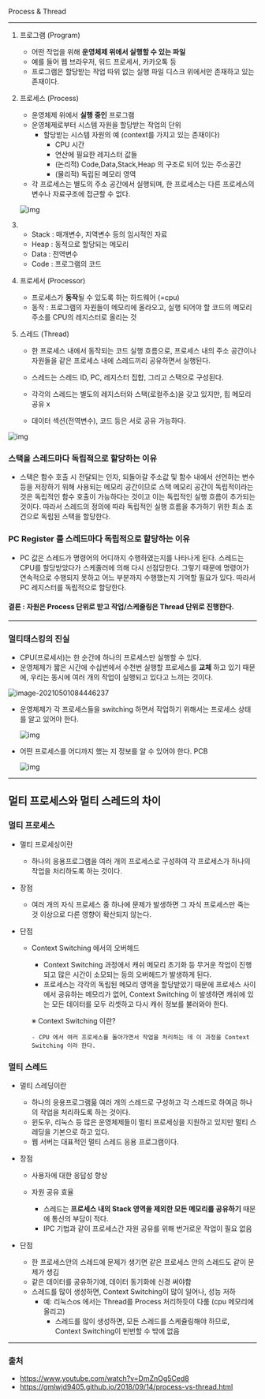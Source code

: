 Process & Thread

---

1. 프로그램 (Program)

   * 어떤 작업을 위해 **운영체제 위에서 실행할 수 있는 파일**
   * 예를 들어 웹 브라우저, 워드 프로세서, 카카오톡 등
   * 프로그램은 할당받는 작업 따위 없는 실행 파일 디스크 위에서만 존재하고 있는 존재이다.  

2. 프로세스 (Process)

   * 운영체제 위에서 **실행 중인** 프로그램 
   * 운영체제로부터 시스템 자원을 할당받는 작업의 단위
     * 할당받는 시스템 자원의 예 (context를 가지고 있는 존재이다)
       * CPU 시간
       * 연산에 필요한 레지스터 값들
       * (논리적) Code,Data,Stack,Heap 의 구조로 되어 있는 주소공간
       * (물리적) 독립된 메모리 영역
   * 각 프로세스는 별도의 주소 공간에서 실행되며, 한 프로세스는 다른 프로세스의 변수나 자료구조에 접근할 수 없다.

   

   ![img](./images/process_os.png)

3. * Stack : 매개변수, 지역변수 등의 임시적인 자료
   * Heap : 동적으로 할당되는 메모리
   * Data : 전역변수
   * Code : 프로그램의 코드

3. 프로세서 (Processor)
   * 프로세스가 **동작**될 수 있도록 하는 하드웨어 (=cpu)
   * 동작 : 프로그램의 자원들이 메모리에 올라오고, 실행 되어야 할 코드의 메모리 주소를 CPU의 레지스터로 올리는 것

4. 스레드 (Thread)
   * 한 프로세스 내에서 동작되는 코드 실행 흐름으로, 프로세스 내의 주소 공간이나 자원들을 같은 프로세스 내에 스레드끼리 공유하면서 실행된다. 
   
   * 스레드는 스레드 ID, PC, 레지스터 집합, 그리고 스택으로 구성된다. 
   
   * 각각의 스레드는 별도의 레지스터와 스택(로컬주소)을 갖고 있지만, 힙 메모리 공유 x
   
     
   
   * 데이터 섹션(전역변수), 코드 등은 서로 공유 가능하다.

![img](./images/thread.png)

### 스택을 스레드마다 독립적으로 할당하는 이유

* 스택은 함수 호출 시 전달되는 인자, 되돌아갈 주소값 및 함수 내에서 선언하는 변수 등을 저장하기 위해 사용되는 메모리 공간이므로 스택 메모리 공간이 독립적이라는 것은 독립적인 함수 호출이 가능하다는 것이고 이는 독립적인 실행 흐름이 추가되는 것이다. 따라서 스레드의 정의에 따라 독립적인 실행 흐름을 추가하기 위한 최소 조건으로 독립된 스택을 할당한다.

### PC Register 를 스레드마다 독립적으로 할당하는 이유

* PC 값은 스레드가 명령어의 어디까지 수행하였는지를 나타나게 된다. 스레드는 CPU를 할당받았다가 스케줄러에 의해 다시 선점당한다. 그렇기 때문에 명령어가 연속적으로 수행되지 못하고 어느 부분까지 수행했는지 기억할 필요가 있다. 따라서 PC 레지스터를 독립적으로 할당한다.

#### 결론 : 자원은 Process 단위로 받고 작업/스케줄링은 Thread 단위로 진행한다.

----

### 멀티태스킹의 진실

* CPU(프로세서)는 한 순간에 하나의 프로세스만 실행할 수 있다.
* 운영체제가 짧은 시간에 수십번에서 수천번 실행할 프로세스를 **교체** 하고 있기 때문에, 우리는 동시에 여러 개의 작업이 실행되고 있다고 느끼는 것이다.

![image-20210501084446237](./images/image-20210501084446237.png)

* 운영체제가 각 프로세스들을 switching 하면서 작업하기 위해서는 프로세스 상태를 알고 있어야 한다.

  

  ![img](./images/9988343C5BB4601A0B.png)



* 어떤 프로세스를 어디까지 했는 지 정보를 알 수 있어야 한다. PCB

  ![img](./images/img.jpg)



----

## 멀티 프로세스와 멀티 스레드의 차이

### 멀티 프로세스

* 멀티 프로세싱이란

  * 하나의 응용프로그램을 여러 개의 프로세스로 구성하여 각 프로세스가 하나의 작업을 처리하도록 하는 것이다.

* 장점

  * 여러 개의 자식 프로세스 중 하나에 문제가 발생하면 그 자식 프로세스만 죽는 것 이상으로 다른 영향이 확산되지 않는다. 

* 단점

  * Context Switching 에서의 오버헤드

    * Context Switching 과정에서 캐쉬 메모리 초기화 등 무거운 작업이 진행되고 많은 시간이 소모되는 등의 오버헤드가 발생하게 된다.
    * 프로세스는 각각의 독립된 메모리 영역을 할당받았기 때문에 프로세스 사이에서 공유하는 메모리가 없어, Context Switching 이 발생하면 캐쉬에 있는 모든 데이터를 모두 리셋하고 다시 캐쉬 정보를 불러와야 한다.

    ※ Context Switching 이란?

    	- CPU 에서 여러 프로세스를 돌아가면서 작업을 처리하는 데 이 과정을 Context Switching 이라 한다.

### 멀티 스레드

* 멀티 스레딩이란
  * 하나의 응용프로그램읆 여러 개의 스레드로 구성하고 각 스레드로 하여금 하나의 작업을 처리하도록 하는 것이다.
  * 윈도우, 리눅스 등 많은 운영체제들이 멀티 프로세싱을 지원하고 있지만 멀티 스레딩을 기본으로 하고 있다.
  * 웹 서버는 대표적인 멀티 스레드 응용 프로그램이다.
* 장점
  * 사용자에 대한 응답성 향상
    
  * 자원 공유 효율

    - 스레드는 **프로세스 내의 Stack 영역을 제외한 모든 메모리를 공유하기** 때문에 통신의 부담이 적다.

    * IPC 기법과 같이 프로세스간 자원 공유를 위해 번거로운 작업이 필요 없음

* 단점
  * 한 프로세스안의 스레드에 문제가 생기면 같은 프로세스 안의 스레드도 같이 문제가 생김
  * 같은 데이터를 공유하기에, 데이터 동기화에 신경 써야함
  * 스레드를 많이 생성하면, Context Switching이 많이 일어나, 성능 저하
    * 예: 리눅스os 에서는 Thread를 Process 처리하듯이 다룸 (cpu 메모리에 올리고)
      * 스레드를 많이 생성하면, 모든 스레드를 스케쥴링해야 하므로, Context Switching이 빈번할 수 밖에 없음





---

### 출처

* https://www.youtube.com/watch?v=DmZnOg5Ced8
* https://gmlwjd9405.github.io/2018/09/14/process-vs-thread.html